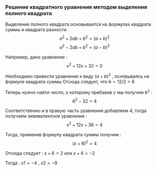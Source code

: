 ### Решение квадратного уравнения методом выделения полного квадрата

Выделение полного квадрата основывается на формулах квадрата суммы и квадрата разности:
$$a^2+2ab+b^2=(a+b)^2$$
$$a^2-2ab+b^2=(a-b)^2$$

Например, дано уравнение :
$$ x^2 + 12x + 32 = 0 $$

Необходимо привести уравнение к виду  $(a + b)^2$ , основываясь на формуле квадрата суммы
Отсюда следует, что $b = 12 / 2 = 6$

Теперь нужно найти число, к которому прибавив $c$ мы получим $b^2$ :
$$ 6^2 - 32 = 4$$

Соответственно и в правую часть уравнения добавляем 4, тогда получаем эквивалентное уравнение :
$$ x^2 + 12x + 36 = 4 $$

Тогда, применив формулу квадрата суммы получим :
$$(x + 6)^2 = 4$$

Отсюда следует : $x + 6 = 2$ или $x + 6 = -2$

Тогда : $x1=-4$ , $x2=-8$
